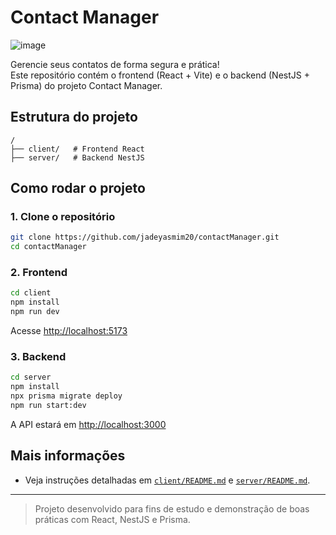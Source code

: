 ﻿# Contact Manager

![image](https://github.com/user-attachments/assets/a4d2674d-bd77-47f6-86a5-ee6017a8c3c0)


Gerencie seus contatos de forma segura e prática!  
Este repositório contém o frontend (React + Vite) e o backend (NestJS + Prisma) do projeto Contact Manager.

## Estrutura do projeto

```
/
├── client/   # Frontend React
├── server/   # Backend NestJS
```

## Como rodar o projeto

### 1. Clone o repositório

```bash
git clone https://github.com/jadeyasmim20/contactManager.git
cd contactManager
```

### 2. Frontend

```bash
cd client
npm install
npm run dev
```
Acesse [http://localhost:5173](http://localhost:5173)

### 3. Backend

```bash
cd server
npm install
npx prisma migrate deploy
npm run start:dev
```
A API estará em [http://localhost:3000](http://localhost:3000)

## Mais informações

- Veja instruções detalhadas em [`client/README.md`](client/README.md) e [`server/README.md`](server/README.md).

---

> Projeto desenvolvido para fins de estudo e demonstração de boas práticas com React, NestJS e Prisma.
